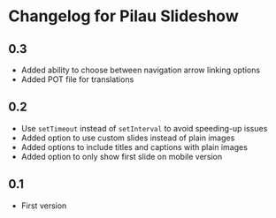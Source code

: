 # Changelog for Pilau Slideshow

## 0.3
* Added ability to choose between navigation arrow linking options
* Added POT file for translations

## 0.2
* Use `setTimeout` instead of `setInterval` to avoid speeding-up issues
* Added option to use custom slides instead of plain images
* Added options to include titles and captions with plain images
* Added option to only show first slide on mobile version

## 0.1
* First version
